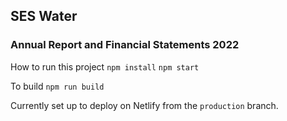 ## SES Water

### Annual Report and Financial Statements 2022

How to run this project
`npm install`
`npm start`

To build
`npm run build`

Currently set up to deploy on Netlify from the `production` branch.
